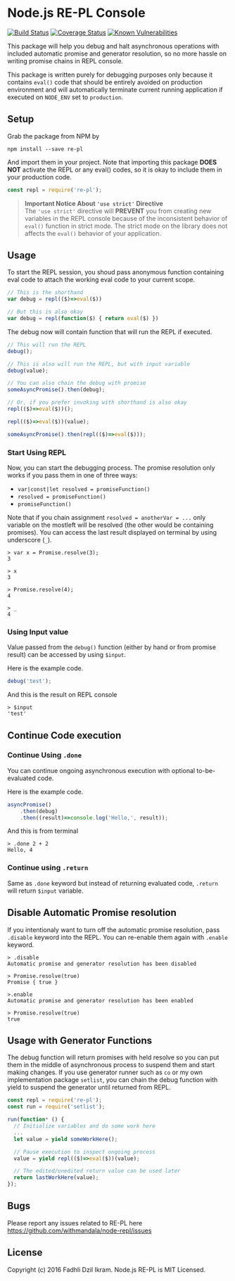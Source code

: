 Node.js RE-PL Console
======================
[![Build Status](https://travis-ci.org/withmandala/node-repl.svg?branch=master)](https://travis-ci.org/withmandala/node-repl)
[![Coverage Status](https://coveralls.io/repos/github/withmandala/node-repl/badge.svg?branch=master)](https://coveralls.io/github/withmandala/node-repl?branch=master)
[![Known Vulnerabilities](https://snyk.io/test/github/withmandala/node-repl/badge.svg)](https://snyk.io/test/github/withmandala/node-repl)

This package will help you debug and halt asynchronous operations with included
automatic promise and generator resolution, so no more hassle on writing
promise chains in REPL console.

This package is written purely for debugging purposes only because it contains
`eval()` code that should be entirely avoided on production environment and
will automatically terminate current running application if executed on
`NODE_ENV` set to `production`.

## Setup

Grab the package from NPM by

```
npm install --save re-pl
```

And import them in your project. Note that importing this package **DOES NOT**
activate the REPL or any eval() codes, so it is okay to include them in your
production code.

```javascript
const repl = require('re-pl');
```

> **Important Notice About `'use strict'` Directive**  
> The `'use strict'` directive will **PREVENT** you from creating new variables
> in the REPL console because of the inconsistent behavior of `eval()` function
> in strict mode. The strict mode on the library does not affects the `eval()`
> behavior of your application.

## Usage

To start the REPL session, you shoud pass anonymous function containing eval
code to attach the working eval code to your current scope.

```javascript
// This is the shorthand
var debug = repl(($)=>eval($))

// But this is also okay
var debug = repl(function($) { return eval($) })
```

The debug now will contain function that will run the REPL if executed.

```javascript
// This will run the REPL
debug();

// This is also will run the REPL, but with input variable
debug(value);

// You can also chain the debug with promise
someAsyncPromise().then(debug);

// Or, if you prefer invoking with shorthand is also okay
repl(($)=>eval($))();

repl(($)=>eval($))(value);

someAsyncPromise().then(repl(($)=>eval($)));
```

### Start Using REPL

Now, you can start the debugging process. The promise resolution only works
if you pass them in one of three ways:

- `var|const|let resolved = promiseFunction()`
- `resolved = promiseFunction()`
- `promiseFunction()`

Note that if you chain assignment `resolved = anotherVar = ...` only variable
on the mostleft will be resolved (the other would be containing promises).
You can access the last result displayed on terminal by using underscore (`_`).

```
> var x = Promise.resolve(3);
3

> x
3

> Promise.resolve(4);
4

> _
4
```

### Using Input value

Value passed from the `debug()` function (either by hand or from promise result)
can be accessed by using `$input`.

Here is the example code.

```javascript
debug('test');
```

And this is the result on REPL console

```
> $input
'test'
```

## Continue Code execution

### Continue Using `.done`

You can continue ongoing asynchronous execution with optional to-be-evaluated
code.

Here is the example code.

```javascript
asyncPromise()
    .then(debug)
    .then((result)=>console.log('Hello,', result));
```

And this is from terminal

```
> .done 2 + 2
Hello, 4
```

### Continue using `.return`

Same as `.done` keyword but instead of returning evaluated code, `.return`
will return `$input` variable.

## Disable Automatic Promise resolution

If you intentionaly want to turn off the automatic promise resolution, pass
`.disable` keyword into the REPL. You can re-enable them again with `.enable`
keyword.

```
> .disable
Automatic promise and generator resolution has been disabled

> Promise.resolve(true)
Promise { true }

>.enable
Automatic promise and generator resolution has been enabled

> Promise.resolve(true)
true
```

## Usage with Generator Functions

The debug function will return promises with held resolve so you can put them
in the middle of asynchronous process to suspend them and start making changes.
If you use generator runner such as `co` or my own implementation package
`setlist`, you can chain the debug function with yield to suspend the generator
until returned from REPL.

```javascript
const repl = require('re-pl');
const run = require('setlist');

run(function* () {
  // Initialize variables and do some work here
  ...
  let value = yield someWorkHere();

  // Pause execution to inspect ongoing process
  value = yield repl(($)=>eval($))(value);

  // The edited/unedited return value can be used later
  return lastWorkHere(value);
});
```

## Bugs

Please report any issues related to RE-PL here 
<https://github.com/withmandala/node-repl/issues>

## License

Copyright (c) 2016 Fadhli Dzil Ikram. Node.js RE-PL is MIT Licensed.
